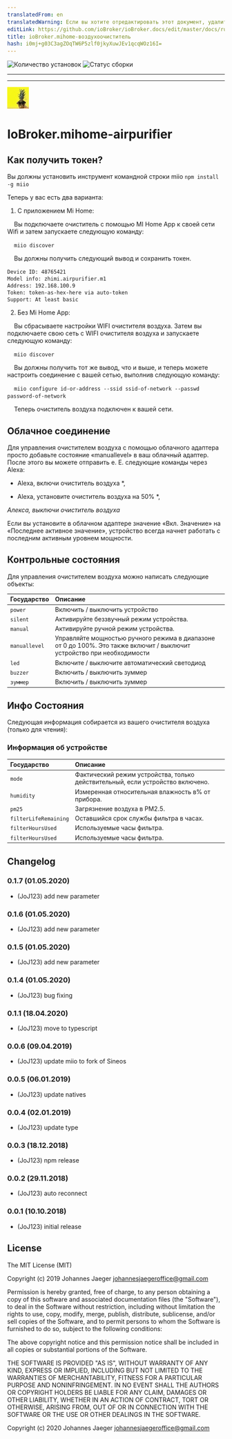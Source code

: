 ```yaml
---
translatedFrom: en
translatedWarning: Если вы хотите отредактировать этот документ, удалите поле «translatedFrom», в противном случае этот документ будет снова автоматически переведен
editLink: https://github.com/ioBroker/ioBroker.docs/edit/master/docs/ru/adapterref/iobroker.mihome-airpurifier/README.md
title: ioBroker.mihome-воздухоочиститель
hash: i0mj+g03C3agZOqTW6P5zlf0jkyXuwJEv1qcqWOz16I=
---
```

![Количество установок](http://iobroker.live/badges/mihome-airpurifier-stable.svg)
![Статус сборки](https://travis-ci.org/JoJ123/ioBroker.mihome-airpurifier.svg?branch=master)

---
---
![логотип](../../../en/adapterref/iobroker.mihome-airpurifier/admin/mihome-airpurifier.png)

# IoBroker.mihome-airpurifier
## Как получить токен?
Вы должны установить инструмент командной строки miio `npm install -g miio`

Теперь у вас есть два варианта:

1. С приложением Mi Home:

    Вы подключаете очиститель с помощью MI Home App к своей сети Wifi и затем запускаете следующую команду:

    `miio discover`

    Вы должны получить следующий вывод и сохранить токен.

```
Device ID: 48765421
Model info: zhimi.airpurifier.m1
Address: 192.168.100.9
Token: token-as-hex-here via auto-token
Support: At least basic
```

2. Без Mi Home App:

    Вы сбрасываете настройки WIFI очистителя воздуха. Затем вы подключаете свою сеть с WIFI очистителя воздуха и запускаете следующую команду:

    `miio discover`

    Вы должны получить тот же вывод, что и выше, и теперь можете настроить соединение с вашей сетью, выполнив следующую команду:

    `miio configure id-or-address --ssid ssid-of-network --passwd password-of-network`

    Теперь очиститель воздуха подключен к вашей сети.

## Облачное соединение
Для управления очистителем воздуха с помощью облачного адаптера просто добавьте состояние «manuallevel» в ваш облачный адаптер. После этого вы можете отправить е. Е. следующие команды через Alexa:

* Alexa, включи очиститель воздуха *,

* Alexa, установите очиститель воздуха на 50% *,

*Алекса, выключи очиститель воздуха*

Если вы установите в облачном адаптере значение «Вкл. Значение» на «Последнее активное значение», устройство всегда начнет работать с последним активным уровнем мощности.

## Контрольные состояния
Для управления очистителем воздуха можно написать следующие объекты:

| Государство | Описание |
| :---           | :---        |
| `power` | Включить / выключить устройство |
| `silent` | Активируйте беззвучный режим устройства. |
| `manual` | Активируйте ручной режим устройства. |
| `manuallevel` | Управляйте мощностью ручного режима в диапазоне от 0 до 100%. Это также включит / выключит устройство при необходимости |
| `led` | Включите / выключите автоматический светодиод |
| `buzzer` | Включить / выключить зуммер |
| `зуммер` | Включить / выключить зуммер |

## Инфо Состояния
Следующая информация собирается из вашего очистителя воздуха (только для чтения):

### Информация об устройстве
| Государство | Описание |
| :---        | :---        |
| `mode` | Фактический режим устройства, только действительный, если устройство включено. |
| `humidity` | Измеренная относительная влажность в% от прибора. |
| `pm25` | Загрязнение воздуха в PM2.5. |
| `filterLifeRemaining` | Оставшийся срок службы фильтра в часах. |
| `filterHoursUsed` | Используемые часы фильтра. |
| `filterHoursUsed` | Используемые часы фильтра. |

## Changelog
### 0.1.7 (01.05.2020)
* (JoJ123) add new parameter

### 0.1.6 (01.05.2020)
* (JoJ123) add new parameter

### 0.1.5 (01.05.2020)
* (JoJ123) add new parameter

### 0.1.4 (01.05.2020)
* (JoJ123) bug fixing

### 0.1.1 (18.04.2020)
* (JoJ123) move to typescript

### 0.0.6 (09.04.2019)
* (JoJ123) update miio to fork of Sineos

### 0.0.5 (06.01.2019)
* (JoJ123) update natives

### 0.0.4 (02.01.2019)
* (JoJ123) update type

### 0.0.3 (18.12.2018)
* (JoJ123) npm release

### 0.0.2 (29.11.2018)
* (JoJ123) auto reconnect

### 0.0.1 (10.10.2018)
* (JoJ123) initial release

## License
The MIT License (MIT)

Copyright (c) 2019 Johannes Jaeger johannesjaegeroffice@gmail.com

Permission is hereby granted, free of charge, to any person obtaining a copy
of this software and associated documentation files (the "Software"), to deal
in the Software without restriction, including without limitation the rights
to use, copy, modify, merge, publish, distribute, sublicense, and/or sell
copies of the Software, and to permit persons to whom the Software is
furnished to do so, subject to the following conditions:

The above copyright notice and this permission notice shall be included in all
copies or substantial portions of the Software.

THE SOFTWARE IS PROVIDED "AS IS", WITHOUT WARRANTY OF ANY KIND, EXPRESS OR
IMPLIED, INCLUDING BUT NOT LIMITED TO THE WARRANTIES OF MERCHANTABILITY,
FITNESS FOR A PARTICULAR PURPOSE AND NONINFRINGEMENT. IN NO EVENT SHALL THE
AUTHORS OR COPYRIGHT HOLDERS BE LIABLE FOR ANY CLAIM, DAMAGES OR OTHER
LIABILITY, WHETHER IN AN ACTION OF CONTRACT, TORT OR OTHERWISE, ARISING FROM,
OUT OF OR IN CONNECTION WITH THE SOFTWARE OR THE USE OR OTHER DEALINGS IN THE
SOFTWARE.

Copyright (c) 2020 Johannes Jaeger <johannesjaegeroffice@gmail.com>

